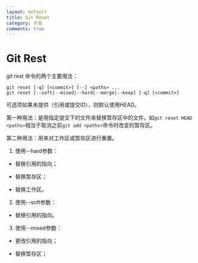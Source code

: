 ```yaml
---
layout: default
title: Git Reset
category: 开发
comments: true
---
```


# Git Rest


git rest 命令的两个主要用法：

```
git reset [-q] [<commit>] [--] <paths> ...
git reset [--soft|--mixed|--hard|--merge|--keep] [-q] [<commit>]
```

可选项<ocmmit>如果未提供（引用或提交ID），则默认使用HEAD。

第一种用法：是用指定提交<commit>下的文件来替换暂存区中的文件。如`git reset HEAD <paths>`相当于取消之前`git add <paths>`命令时改变的暂存区。

第二种用法：用来对工作区或暂存区进行重置。

1. 使用--hard参数：

* 替换引用的指向；

* 替换暂存区；

* 替换工作区。

2. 使用--soft参数：

* 替换引用的指向。

3. 使用--mixed参数：

* 更改引用的指向；

* 替换暂存区；

